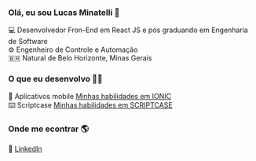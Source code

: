 ### Olá, eu sou Lucas Minatelli 👋

💻 Desenvolvedor Fron-End em React JS e pós graduando em Engenharia de Software <br>
⚙️ Engenheiro de Controle e Automação <br>
🇧🇷 Natural de Belo Horizonte, Minas Gerais <br>

### O que eu desenvolvo 👨‍💻

📱 Aplicativos mobile [Minhas habilidades em IONIC](https://github.com/lucasminatelli/lucasminatelli/blob/main/ionic_skills.md) <br>
⌨️ Scriptcase [Minhas habilidades em SCRIPTCASE](https://github.com/lucasminatelli/lucasminatelli/blob/main/scriptcase_skills.md) <br>

### Onde me econtrar 🌎

💼 [LinkedIn](https://www.linkedin.com/in/lucas-minatelli-rezende-44473016b/)
